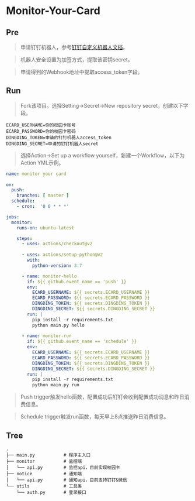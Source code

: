 # Monitor-Your-Card

## Pre

> 申请钉钉机器人，参考[钉钉自定义机器人文档](https://ding-doc.dingtalk.com/doc#/serverapi2/qf2nxq)。

> 机器人安全设置为加签方式，提取该密钥secret。

> 申请得到的Webhook地址中提取access_token字段。

## Run

> Fork该项目。选择Setting→Secret→New repository secret，创建以下字段。

```
ECARD_USERNAME=你的校园卡账号
ECARD_PASSWORD=你的校园卡密码
DINGDING_TOKEN=申请的钉钉机器人access_token
DINGDING_SECRET=申请的钉钉机器人secret
```

> 选择Action→Set up a workflow yourself，新建一个Workflow，以下为Action YML示例。

```yml
name: monitor your card
 
on:
  push:
    branches: [ master ]
  schedule:
    - cron:  '0 0 * * *'

jobs:
  monitor:
    runs-on: ubuntu-latest

    steps:
      - uses: actions/checkout@v2
      
      - uses: actions/setup-python@v2
        with:
          python-version: 3.7

      - name: monitor-hello
        if: ${{ github.event_name == 'push' }}
        env:
          ECARD_USERNAME: ${{ secrets.ECARD_USERNAME }}
          ECARD_PASSWORD: ${{ secrets.ECARD_PASSWORD }}
          DINGDING_TOKEN: ${{ secrets.DINGDING_TOKEN }}
          DINGDING_SECRET: ${{ secrets.DINGDING_SECRET }}
        run: |
          pip install -r requirements.txt
          python main.py hello
        
      - name: monitor-run
        if: ${{ github.event_name == 'schedule' }}
        env:
          ECARD_USERNAME: ${{ secrets.ECARD_USERNAME }}
          ECARD_PASSWORD: ${{ secrets.ECARD_PASSWORD }}
          DINGDING_TOKEN: ${{ secrets.DINGDING_TOKEN }}
          DINGDING_SECRET: ${{ secrets.DINGDING_SECRET }}
        run: |
          pip install -r requirements.txt
          python main.py run
```

> Push trigger触发hello函数，配置成功后钉钉会收到配置成功消息和昨日消费信息。

> Schedule trigger触发run函数，每天早上8点推送昨日消费信息。

## Tree

```
.
├── main.py           # 程序主入口
├── monitor           # 监控端
│   └── api.py        # 监控api，目前实现校园卡
├── notice            # 通知端
│   └── api.py        # 通知api，目前支持钉钉&微信
└── utils             # 工具类
    └── auth.py       # 登录接口
```
